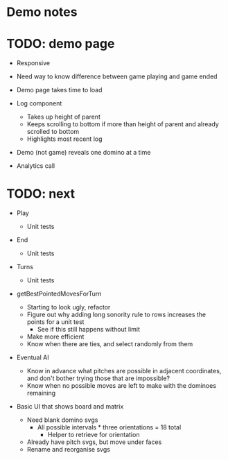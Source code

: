 # Demo notes

# TODO: demo page
* Responsive
* Need way to know difference between game playing and game ended
* Demo page takes time to load

* Log component
    * Takes up height of parent
    * Keeps scrolling to bottom if more than height of parent and already scrolled to bottom
    * Highlights most recent log
* Demo (not game) reveals one domino at a time
* Analytics call

# TODO: next
* Play
    * Unit tests

* End
    * Unit tests

* Turns
    * Unit tests

* getBestPointedMovesForTurn
    * Starting to look ugly, refactor
    * Figure out why adding long sonority rule to rows increases the points for a unit test
        * See if this still happens without limit
    * Make more efficient
    * Know when there are ties, and select randomly from them
* Eventual AI
    * Know in advance what pitches are possible in adjacent coordinates, and don't bother trying those that are impossible?
    * Know when no possible moves are left to make with the dominoes remaining

* Basic UI that shows board and matrix
    * Need blank domino svgs
        * All possible intervals * three orientations = 18 total
            * Helper to retrieve for orientation
    * Already have pitch svgs, but move under faces
    * Rename and reorganise svgs